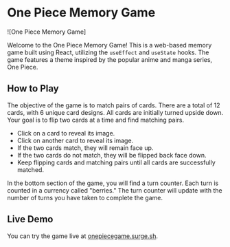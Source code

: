 # One Piece Memory Game

![One Piece Memory Game]

Welcome to the One Piece Memory Game! This is a web-based memory game built using React, utilizing the `useEffect` and `useState` hooks. The game features a theme inspired by the popular anime and manga series, One Piece.

## How to Play

The objective of the game is to match pairs of cards. There are a total of 12 cards, with 6 unique card designs. All cards are initially turned upside down. Your goal is to flip two cards at a time and find matching pairs.

- Click on a card to reveal its image.
- Click on another card to reveal its image.
- If the two cards match, they will remain face up.
- If the two cards do not match, they will be flipped back face down.
- Keep flipping cards and matching pairs until all cards are successfully matched.

In the bottom section of the game, you will find a turn counter. Each turn is counted in a currency called "berries." The turn counter will update with the number of turns you have taken to complete the game.

## Live Demo

You can try the game live at [onepiecegame.surge.sh](http://onepiecegame.surge.sh).
